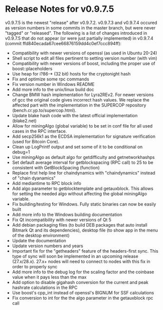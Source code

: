 # Release Notes for v0.9.7.5

v0.9.7.5 is the newest "release" after v0.9.7.2. v0.9.7.3 and v0.9.7.4 occured as version numbers in some commits in the master branch, but were never "tagged" or "released". The following is a list of changes introduced in v0.9.7.5 that do not appear (or were just partially implemented) in v0.9.7.4 (commit ffd840ecada67cee66876159dd4c0ef7ccc894ff):

- Compatibility with newer versions of openssl (as used in Ubuntu 20-24)
- Shell script to edit all files pertinent to setting version number (with vim)
- Compatibility with newer versions of boost, including the proper use of boost::placeholders
- Use heap for i?86-* (32 bit) hosts for the cryptonight hash
- Fix and optimize some rpc commands
- Fix version number in Windows README
- Add more info to the unix/linux build doc
- Change BMW hash implementation for Lyra2REv2. For newer versions of gcc the original code gives incorrect hash values. We replace the affected part with the implementation in the SUPERCOP repository (bench.cr.yp.to/supercop.html).
- Update blake hash code with the latest official implementation (blake2.net)
- Allow for miningAlgo (global variable) to be set in conf file for all used cases in the RPC interface.
- Add secp256k1 as the ECDSA implementation for signature verification (used for Bitcoin Core).
- Clean up LogPrintf output and set some of it to be conditional on debug=1
- Use miningAlgo as default algo for getdifficulty and getnetworkhashps
- Set default average interval for getblockspacing (RPC call) to 25 to be consistent with GetBlockSpacing (function)
- Replace first help line for chaindynamics with "chaindynamics" instead of "chain dyanamics"
- Add mediantime to RPC block info
- Add algo parameter to getblocktemplate and getauxblock. This allows for setting the needed algo without affecting the global miningAlgo variable.
- Fix building/testing for Windows. Fully static binaries can now be easily built
- Add more info to the Windows building documentation
- Fix Qt incompatibility with newer versions of Qt 5
- Add debian packaging files (to build DEB packages that auto install Bitmark Qt and its dependencies), desktop file (to show app in the menu of the desktop environment)
- Update the documentation
- Update version numbers and years
- Important fix for the "getheaders" feature of the headers-first sync. This type of sync will soon be implemented in an upcoming release (27.x/28.x). 27.x+ nodes will need to connect to nodes with this fix in order to properly sync
- Add more info to the debug log for the scaling factor and the coinbase value when it pays less than the max
- Add option to disable gigahash conversion for the current and peak hashrate calculations in the RPC
- Use boost's cpp_int instead of openssl's BIGNUM for SSF calculations
- Fix conversion to int for the the algo parameter in the getauxblock rpc call
